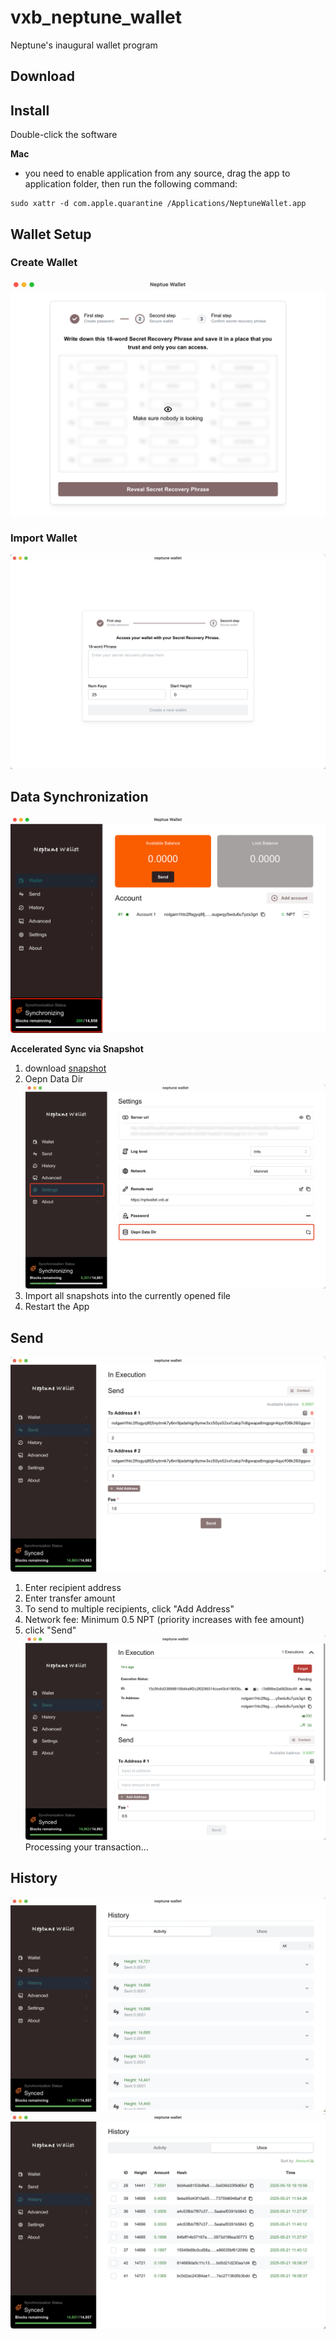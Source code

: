# vxb_neptune_wallet
Neptune's inaugural wallet program

## Download

## Install

Double-click the software

**Mac**
- you need to enable application from any source, drag the app to application folder, then run the following command:

```
sudo xattr -d com.apple.quarantine /Applications/NeptuneWallet.app
```

## Wallet Setup

### Create Wallet
![alt text](imgs/image-5.png)

### Import Wallet
![alt text](imgs/image-4.png)

## Data Synchronization
![alt text](imgs/image-6.png)

**Accelerated Sync via Snapshot**
1. download [snapshot](snapshot.md)
2. Oepn Data Dir
![alt text](imgs/image-7.png)
3. Import all snapshots into the currently opened file
4. Restart the App

## Send
![alt text](imgs/image-8.png)
1. Enter recipient address
2. Enter transfer amount
3. To send to multiple recipients, click "Add Address"
4. Network fee: Minimum 0.5 NPT (priority increases with fee amount)
5. click "Send"
![alt text](imgs/image-9.png)
Processing your transaction...

## History
![alt text](imgs/image-2.png)
![alt text](imgs/image-3.png)
